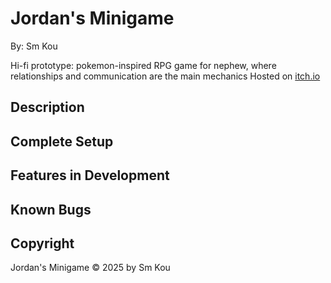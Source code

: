 # Jordan's Minigame

By: Sm Kou

Hi-fi prototype: pokemon-inspired RPG game for nephew, where relationships and communication are the main mechanics
Hosted on [itch.io]()

## Description


## Complete Setup


## Features in Development

## Known Bugs

## Copyright

Jordan's Minigame © 2025 by Sm Kou
